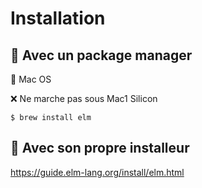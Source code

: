 # Installation

## :round_pushpin: Avec un package manager

:apple: Mac OS

:x: Ne marche pas sous Mac1 Silicon

```
$ brew install elm
```

## :round_pushpin: Avec son propre installeur

https://guide.elm-lang.org/install/elm.html

